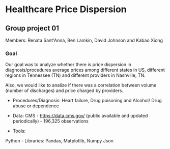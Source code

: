 # Healthcare Price Dispersion

##  Group project 01 
Members: Renata Sant'Anna, Ben Lamkin, David Johnson and Kabao Xiong 

### Goal

Our goal was to analyze whether there is price dispersion in diagnosis/procedures average prices among different states in US, different regions in Tennessee (TN) and different providers in Nashville, TN.

Also, we would like to analize if there was a correlation between volume (number of discharges) and price charged by providers.

- Procedures/Diagnosis: Heart failure, Drug poisoning and Alcohol/ Drug abuse or dependence

- Data: CMS - https://data.cms.gov/ (public available and updated periodically) - 196,325 observations

- Tools: 
 
Python - Libraries: Pandas, Matplotlib, Numpy
Json
